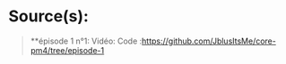 # Source(s):

> **épisode 1 n°1:
>   Vidéo: 
>   Code :https://github.com/JblusItsMe/core-pm4/tree/episode-1

